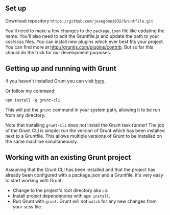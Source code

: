 ## Set up

Download repository `https://github.com/josegomez832/Gruntfile.git`

You'll need to make a few changes to the `package.json` file like updating the name. You'll also need to edit the Gruntfile.js and update the path to your css/scss files. You can install new plugins which ever best fits your project. You can find more at <a href="http://gruntjs.com/plugins/contrib">http://gruntjs.com/plugins/contrib</a>. But so far this should do the trick for our development purposes.

## Getting up and running with Grunt

If you haven't installed Grunt you can visit <a href="http://gruntjs.com/getting-started">here</a>.

Or follow my command:

`npm install -g grunt-cli`

This will put the `grunt` command in your system path, allowing it to be run from any directory.

Note that installing `grunt-cli` does not install the Grunt task runner! The job of the Grunt CLI is simple: run the version of Grunt which has been installed next to a Gruntfile. This allows multiple versions of Grunt to be installed on the same machine simultaneously.

## Working with an existing Grunt project

Assuming that the Grunt CLI has been installed and that the project has already been configured with a package.json and a Gruntfile, it's very easy to start working with Grunt:

- Change to the project's root directory aka `cd`. 
- Install project dependencies with `npm install`.
- Run Grunt with `grunt`. Grunt will not `watch` for any new changes from your scss file.